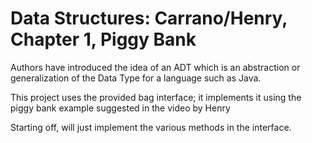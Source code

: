 # Data Structures: Carrano/Henry, Chapter 1, Piggy Bank

Authors have introduced the idea of an ADT which is an abstraction or generalization of the Data Type for a language such as Java.

This project uses the provided bag interface; it implements it using the piggy bank example suggested in the video by Henry

Starting off, will just implement the various methods in the interface.






